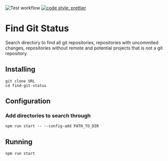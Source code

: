 ![Test workflow](https://github.com/AaChristian/find-git-status/actions/workflows/test.yml/badge.svg)
[![code style: prettier](https://img.shields.io/badge/code_style-prettier-ff69b4.svg)](https://github.com/prettier/prettier)

# Find Git Status

Search directory to find all git repositories, repositories with uncommited changes, repositories without remote and potential projects that is not a git repository.

## Installing

```
git clone URL
cd find-git-status
```

## Configuration

### Add directories to search through

```
npm run start -- --config-add PATH_TO_DIR
```

## Running

```
npm run start
```

